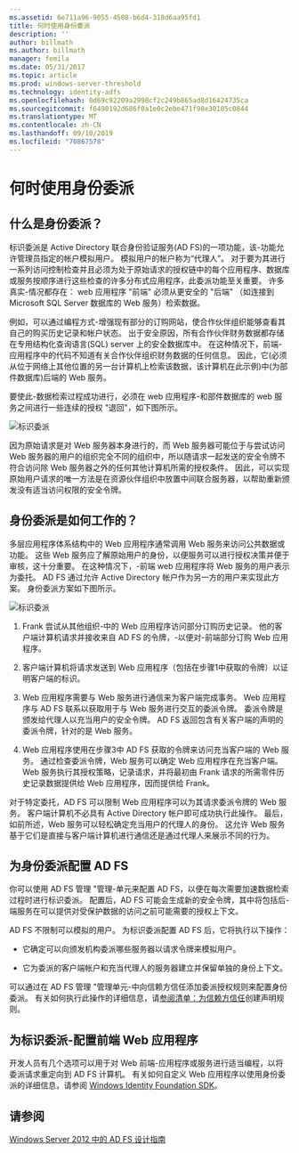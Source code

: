 ```yaml
---
ms.assetid: 6e711a96-9055-4508-b6d4-318d6aa95fd1
title: 何时使用身份委派
description: ''
author: billmath
ms.author: billmath
manager: femila
ms.date: 05/31/2017
ms.topic: article
ms.prod: windows-server-threshold
ms.technology: identity-adfs
ms.openlocfilehash: 0d69c92209a2998cf2c249b865ad8d16424735ca
ms.sourcegitcommit: f6490192d686f0a1e0c2ebe471f98e30105c0844
ms.translationtype: MT
ms.contentlocale: zh-CN
ms.lasthandoff: 09/10/2019
ms.locfileid: "70867578"
---
```

# <a name="when-to-use-identity-delegation"></a>何时使用身份委派
  
## <a name="what-is-identity-delegation"></a>什么是身份委派？  
标识委派是 Active Directory 联合身份验证服务\(AD FS\)的一项功能，该\-功能允许管理员指定的帐户模拟用户。 模拟用户的帐户称为“代理人”。 对于要为其进行一系列访问控制检查并且必须为处于原始请求的授权链中的每个应用程序、数据库或服务按顺序进行这些检查的许多分布式应用程序，此委派功能至关重要。 许多真实\-情况都存在： web 应用程序 "前端" 必须从更安全的 "后端" （如连接到 Microsoft SQL Server 数据库的 Web 服务）检索数据。  
  
例如，可以通过编程方式\-增强现有部分的订购网站，使合作伙伴组织能够查看其自己的购买历史记录和帐户状态。 出于安全原因，所有合作伙伴财务数据都存储在专用结构化查询语言\(SQL\) server 上的安全数据库中。 在这种情况下，前端\-应用程序中的代码不知道有关合作伙伴组织财务数据的任何信息。 因此，它\(必须从位于网络上其他位置的另一台计算机上检索该数据，该计算机在此示例\)中\(为部件数据库\)后端的 Web 服务。  
  
要使此\-数据检索过程成功进行，必须在 web 应用程序\-和部件数据库的 web 服务之间进行一些连续的授权 "退回"，如下图所示。  
  
![标识委派](media/adfs2_identitydelegationconcept.gif)  
  
因为原始请求是对 Web 服务器本身进行的，而 Web 服务器可能位于与尝试访问 Web 服务器的用户的组织完全不同的组织中，所以随请求一起发送的安全令牌不符合访问除 Web 服务器之外的任何其他计算机所需的授权条件。 因此，可以实现原始用户请求的唯一方法是在资源伙伴组织中放置中间联合服务器，以帮助重新颁发没有适当访问权限的安全令牌。  
  
## <a name="how-does-identity-delegation-work"></a>身份委派是如何工作的？  
多层应用程序体系结构中的 Web 应用程序通常调用 Web 服务来访问公共数据或功能。 这些 Web 服务应了解原始用户的身份，以便服务可以进行授权决策并便于审核，这十分重要。 在这种情况下，\-前端 web 应用程序将 Web 服务的用户表示为委托。 AD FS 通过允许 Active Directory 帐户作为另一方的用户来实现此方案。 身份委派方案如下图所示。  
  
![标识委派](media/adfs2_identitydelegationsteps.gif)  
  
1.  Frank 尝试从其他组织\-中的 Web 应用程序访问部分订购历史记录。 他的客户端计算机请求并接收来自 AD FS 的令牌，\-以便对\-前端部分订购 Web 应用程序。  
  
2.  客户端计算机将请求发送到 Web 应用程序（包括在步骤1中获取的令牌）以证明客户端的标识。  
  
3.  Web 应用程序需要与 Web 服务进行通信来为客户端完成事务。 Web 应用程序与 AD FS 联系以获取用于与 Web 服务进行交互的委派令牌。 委派令牌是颁发给代理人以充当用户的安全令牌。 AD FS 返回包含有关客户端的声明的委派令牌，针对的是 Web 服务。  
  
4.  Web 应用程序使用在步骤3中 AD FS 获取的令牌来访问充当客户端的 Web 服务。 通过检查委派令牌，Web 服务可以确定 Web 应用程序在充当客户端。 Web 服务执行其授权策略，记录请求，并将最初由 Frank 请求的所需零件历史记录数据提供给 Web 应用程序，因而提供给 Frank。  
  
对于特定委托，AD FS 可以限制 Web 应用程序可以为其请求委派令牌的 Web 服务。 客户端计算机不必具有 Active Directory 帐户即可成功执行此操作。 最后，如前所述，Web 服务可以轻松确定充当用户的代理人的身份。 这允许 Web 服务基于它们是直接与客户端计算机进行通信还是通过代理人来展示不同的行为。  
  
## <a name="configuring-ad-fs-for-identity-delegation"></a>为身份委派配置 AD FS  
你可以使用 AD FS 管理 "管理\-单元来配置 AD FS，以便在每次需要加速数据检索过程时进行标识委派。 配置后，AD FS 可能会生成新的安全令牌，其中将包括后\-端服务在可以提供对受保护数据的访问之前可能需要的授权上下文。  
  
AD FS 不限制可以模拟的用户。 为标识委派配置 AD FS 后，它将执行以下操作：  
  
-   它确定可以向颁发机构委派哪些服务器以请求令牌来模拟用户。  
  
-   它为委派的客户端帐户和充当代理人的服务器建立并保留单独的身份上下文。  
  
可以通过在 AD FS 管理 "管理单元\-中向信赖方信任添加委派授权规则来配置身份委派。 有关如何执行此操作的详细信息，请[参阅清单：为信赖方信任](../../ad-fs/deployment/Checklist--Creating-Claim-Rules-for-a-Relying-Party-Trust.md)创建声明规则。  
  
## <a name="configuring-the-front-end-web-application-for-identity-delegation"></a>为标识委派\-配置前端 Web 应用程序  
开发人员有几个选项可以用于对 Web 前端\-应用程序或服务进行适当编程，以将委派请求重定向到 AD FS 计算机。 有关如何自定义 Web 应用程序以使用身份委派的详细信息，请参阅 [Windows Identity Foundation SDK](https://go.microsoft.com/fwlink/?LinkId=122266)。  
  
## <a name="see-also"></a>请参阅
[Windows Server 2012 中的 AD FS 设计指南](AD-FS-Design-Guide-in-Windows-Server-2012.md)
